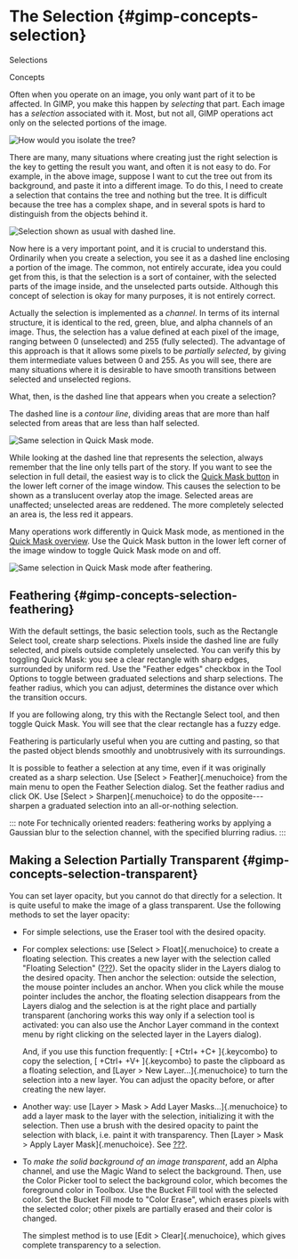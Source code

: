# The Selection {#gimp-concepts-selection}

Selections

Concepts

Often when you operate on an image, you only want part of it to be
affected. In GIMP, you make this happen by *selecting* that part. Each
image has a *selection* associated with it. Most, but not all, GIMP
operations act only on the selected portions of the image.

![How would you isolate the tree?](images/using/fog-tree-example.png)

There are many, many situations where creating just the right selection
is the key to getting the result you want, and often it is not easy to
do. For example, in the above image, suppose I want to cut the tree out
from its background, and paste it into a different image. To do this, I
need to create a selection that contains the tree and nothing but the
tree. It is difficult because the tree has a complex shape, and in
several spots is hard to distinguish from the objects behind it.

![Selection shown as usual with dashed
line.](images/using/select-outline.png)

Now here is a very important point, and it is crucial to understand
this. Ordinarily when you create a selection, you see it as a dashed
line enclosing a portion of the image. The common, not entirely
accurate, idea you could get from this, is that the selection is a sort
of container, with the selected parts of the image inside, and the
unselected parts outside. Although this concept of selection is okay for
many purposes, it is not entirely correct.

Actually the selection is implemented as a *channel*. In terms of its
internal structure, it is identical to the red, green, blue, and alpha
channels of an image. Thus, the selection has a value defined at each
pixel of the image, ranging between 0 (unselected) and 255 (fully
selected). The advantage of this approach is that it allows some pixels
to be *partially selected*, by giving them intermediate values between 0
and 255. As you will see, there are many situations where it is
desirable to have smooth transitions between selected and unselected
regions.

What, then, is the dashed line that appears when you create a selection?

The dashed line is a *contour line*, dividing areas that are more than
half selected from areas that are less than half selected.

![Same selection in Quick Mask
mode.](images/using/select-outline-qmask.png)

While looking at the dashed line that represents the selection, always
remember that the line only tells part of the story. If you want to see
the selection in full detail, the easiest way is to click the [Quick
Mask button](#gimp-image-window-quick-mask-button) in the lower left
corner of the image window. This causes the selection to be shown as a
translucent overlay atop the image. Selected areas are unaffected;
unselected areas are reddened. The more completely selected an area is,
the less red it appears.

Many operations work differently in Quick Mask mode, as mentioned in the
[Quick Mask overview](#gimp-image-window-quick-mask-overview). Use the
Quick Mask button in the lower left corner of the image window to toggle
Quick Mask mode on and off.

![Same selection in Quick Mask mode after
feathering.](images/using/select-outline-qmask-feather.png)

## Feathering {#gimp-concepts-selection-feathering}

With the default settings, the basic selection tools, such as the
Rectangle Select tool, create sharp selections. Pixels inside the dashed
line are fully selected, and pixels outside completely unselected. You
can verify this by toggling Quick Mask: you see a clear rectangle with
sharp edges, surrounded by uniform red. Use the "Feather edges" checkbox
in the Tool Options to toggle between graduated selections and sharp
selections. The feather radius, which you can adjust, determines the
distance over which the transition occurs.

If you are following along, try this with the Rectangle Select tool, and
then toggle Quick Mask. You will see that the clear rectangle has a
fuzzy edge.

Feathering is particularly useful when you are cutting and pasting, so
that the pasted object blends smoothly and unobtrusively with its
surroundings.

It is possible to feather a selection at any time, even if it was
originally created as a sharp selection. Use [Select \>
Feather]{.menuchoice} from the main menu to open the Feather Selection
dialog. Set the feather radius and click OK. Use [Select \>
Sharpen]{.menuchoice} to do the opposite---sharpen a graduated selection
into an all-or-nothing selection.

::: note
For technically oriented readers: feathering works by applying a
Gaussian blur to the selection channel, with the specified blurring
radius.
:::

## Making a Selection Partially Transparent {#gimp-concepts-selection-transparent}

You can set layer opacity, but you cannot do that directly for a
selection. It is quite useful to make the image of a glass transparent.
Use the following methods to set the layer opacity:

-   For simple selections, use the Eraser tool with the desired opacity.

-   For complex selections: use [Select \> Float]{.menuchoice} to create
    a floating selection. This creates a new layer with the selection
    called "Floating Selection" ([???](#gimp-selection-float)). Set the
    opacity slider in the Layers dialog to the desired opacity. Then
    anchor the selection: outside the selection, the mouse pointer
    includes an anchor. When you click while the mouse pointer includes
    the anchor, the floating selection disappears from the Layers dialog
    and the selection is at the right place and partially transparent
    (anchoring works this way only if a selection tool is activated: you
    can also use the Anchor Layer command in the context menu by right
    clicking on the selected layer in the Layers dialog).

    And, if you use this function frequently: [ +Ctrl+ +C+ ]{.keycombo}
    to copy the selection, [ +Ctrl+ +V+ ]{.keycombo} to paste the
    clipboard as a floating selection, and [Layer \> New
    Layer...]{.menuchoice} to turn the selection into a new layer. You
    can adjust the opacity before, or after creating the new layer.

-   Another way: use [Layer \> Mask \> Add Layer Masks...]{.menuchoice}
    to add a layer mask to the layer with the selection, initializing it
    with the selection. Then use a brush with the desired opacity to
    paint the selection with black, i.e. paint it with transparency.
    Then [Layer \> Mask \> Apply Layer Mask]{.menuchoice}. See
    [???](#gimp-layer-mask).

-   To *make the solid background of an image transparent*, add an Alpha
    channel, and use the Magic Wand to select the background. Then, use
    the Color Picker tool to select the background color, which becomes
    the foreground color in Toolbox. Use the Bucket Fill tool with the
    selected color. Set the Bucket Fill mode to "Color Erase", which
    erases pixels with the selected color; other pixels are partially
    erased and their color is changed.

    The simplest method is to use [Edit \> Clear]{.menuchoice}, which
    gives complete transparency to a selection.
